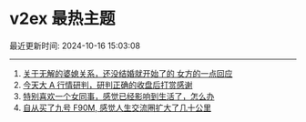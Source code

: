 # v2ex 最热主题

最近更新时间: 2024-10-16 15:03:08

--- 
1. [关于无解的婆媳关系，还没结婚就开始了的 女方的一点回应](https://www.v2ex.com/t/1080646) 
2. [今天大 A 行情研判，研判正确的收盘后打赏感谢](https://www.v2ex.com/t/1080651) 
3. [特别喜欢一个女同事，感觉已经影响到生活了，怎么办](https://www.v2ex.com/t/1080667) 
4. [自从买了九号 F90M, 感觉人生交流圈扩大了几十公里](https://www.v2ex.com/t/1080681) 
